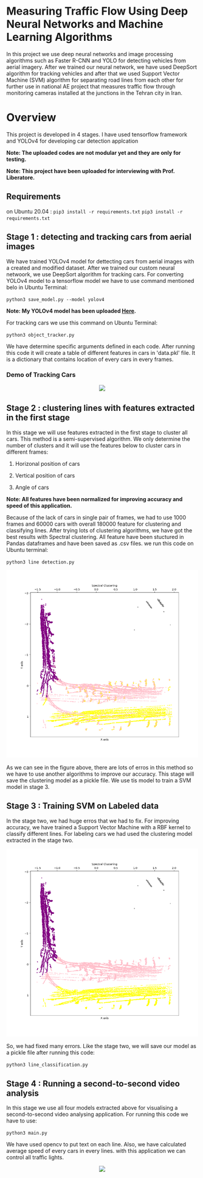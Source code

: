 # Measuring Traffic Flow Using Deep Neural Networks and Machine Learning Algorithms
In this project we use deep neural networks and image processing algorithms such as Faster R-CNN and YOLO for detecting vehicles from aerial imagery. After we trained our neural network, we have used DeepSort algorithm for tracking vehicles and after that we used Support Vector Machine (SVM) algorithm for separating road lines from each other for further use in national AE project that measures traffic flow through monitoring cameras installed at the junctions in the Tehran city in Iran.

# Overview

This project is developed in 4 stages. I have used tensorflow framework and YOLOv4 for developing car detection applcation

**Note: The uploaded codes are not modular yet and they are only for testing.**

**Note: This project have been uploaded for interviewing with Prof. Liberatore.**

## Requirements
on Ubuntu 20.04 :
`pip3 install -r requirements.txt`
`pip3 install -r requirements.txt`
    
## Stage 1 : detecting and tracking cars from aerial images

We have trained YOLOv4 model for dettecting cars from aerial images with a created and modified dataset. After we trained our custom neural netwoork, we use DeepSort algorithm for tracking cars. For converting YOLOv4 model to a tensorflow model we have to use command mentioned belo in Ubuntu Terminal:

`python3 save_model.py --model yolov4 `

**Note: My YOLOv4 model has been uploaded [Here](https://doc-08-84-docs.googleusercontent.com/docs/securesc/20suh9go1v3vlarroa5dsp4m809n4rbh/3ssikq7biincudege1abqb60la8oqrop/1623158550000/15400991575326207325/15400991575326207325/1krNerPoMZfPJXf-a9rgNXEILY0201gex?e=download&authuser=0&nonce=0761t5u6j0802&user=15400991575326207325&hash=6jfus4akvt3gkj2284m9bdd373df5l83).**

For tracking cars we use this command on Ubuntu Terminal:

`python3 object_tracker.py`

We have determine specific arguments defined in each code. After running this code it will create a table of different features in cars in 'data.pkl' file. It is a dictionary that contains location of every cars in every frames.

### Demo of Tracking Cars

<p align="center"><img src="data/helpers/tracking.gif"\></p>

## Stage 2 : clustering lines with features extracted in the first stage

In this stage we will use features extracted in the first stage to cluster all cars. This method is a semi-supervised algorithm. We only determine the number of clusters and it will use the features below to cluster cars in different frames:

1. Horizonal position of cars

2. Vertical position of cars

3. Angle of cars

**Note: All features have been normalized for improving accuracy and speed of this application.**

Because of the lack of cars in single pair of frames, we had to use 1000 frames and 60000 cars with overall 180000 feature for clustering and classifying lines. After trying lots of clustering algorithms, we have got the best results with Spectral clustering. All feature have been stuctured in Pandas dataframes and have been saved as .csv files. we run this code on Ubuntu terminal:

`python3 line detection.py`

<p align="center"><img src="data/helpers/spec_4.png"\></p>

As we can see in the figure above, there are lots of erros in this method so we have to use another algorithms to improve our accuracy. This stage will save the clustering model as a pickle file. We use tis model to train a SVM model in stage 3.

## Stage 3 : Training SVM on Labeled data

In the stage two, we had huge erros that we had to fix. For improving accuracy, we have trained a Support Vector Machine with a RBF kernel to classify different lines. For labeling cars we had used the clustering model extracted in the stage two. 

<p align="center"><img src="data/helpers/spec_4_svm.png"\></p>

So, we had fixed many errors. Like the stage two, we will save our model as a pickle file after running this code:

`python3 line_classification.py`

## Stage 4 : Running a second-to-second video analysis

In this stage we use all four models extracted above for visualising a second-to-second video analysing application. For running this code we have to use:

`python3 main.py`

We have used opencv to put text on each line. Also, we have calculated average speed of every cars in every lines. with this application we can control all traffic lights.

<p align="center"><img src="data/helpers/classification.gif"\></p>
